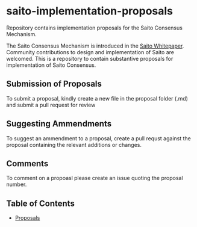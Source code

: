 # saito-implementation-proposals
Repository contains implementation proposals for the Saito Consensus Mechanism.

The Saito Consensus Mechanism is introduced in the [Saito Whitepaper](https://saito.io/saito-whitepaper.pdf). Community contributions to design and implementation of Saito are welcomed. This is a repository to contain substantive proposals for implementation of Saito Consensus.

## Submission of Proposals

To submit a proposal, kindly create a new file in the proposal folder (.md) and submit a pull request for review

## Suggesting Ammendments 

To suggest an ammendment to a proposal, create a pull requst against the proposal containing the relevant additions or changes.

## Comments

To comment on a propoasl please create an issue quoting the proposal number.

## Table of Contents
- [Proposals](/proposals)


